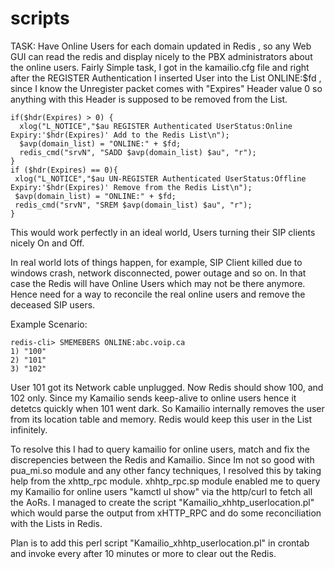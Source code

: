 # scripts
TASK: Have Online Users for each domain updated in Redis , so any Web GUI can read the redis and display nicely to the PBX administrators
about the online users. 
Fairly Simple task, I got in the kamailio.cfg file and right after the REGISTER Authentication I inserted User into the 
List ONLINE:$fd , since I know the Unregister packet comes with "Expires" Header value 0 so anything with this Header is supposed to be removed from the List.

    if($hdr(Expires) > 0) {
      xlog("L_NOTICE","$au REGISTER Authenticated UserStatus:Online Expiry:'$hdr(Expires)' Add to the Redis List\n");
      $avp(domain_list) = "ONLINE:" + $fd;
      redis_cmd("srvN", "SADD $avp(domain_list) $au", "r");
    }
    if ($hdr(Expires) == 0){
     xlog("L_NOTICE","$au UN-REGISTER Authenticated UserStatus:Offline Expiry:'$hdr(Expires)' Remove from the Redis List\n");
     $avp(domain_list) = "ONLINE:" + $fd;
     redis_cmd("srvN", "SREM $avp(domain_list) $au", "r");
    }

This would work perfectly in an ideal world, Users turning their SIP clients nicely On and Off. 

In real world lots of things happen, for example, SIP Client killed due to windows crash, network disconnected, power outage and so on. In that case the Redis will have Online Users which may not be there anymore. Hence need for a way to reconcile the real online users and remove the deceased SIP users.

Example Scenario:

    redis-cli> SMEMEBERS ONLINE:abc.voip.ca
    1) "100"
    2) "101"
    3) "102"
      
User 101 got its Network cable unplugged. Now Redis should show 100, and 102 only. Since my Kamailio sends keep-alive to online users hence it detetcs quickly when 101 went dark. So Kamailio internally removes the user from its location table and memory. Redis would keep this user in the List infinitely.

To resolve this I had to query kamailio for online users, match and fix the discrepencies between the Redis and Kamailio.
Since Im not so good with pua_mi.so module and any other fancy techniques, I resolved this by taking help from the xhttp_rpc module.
xhhtp_rpc.sp module enabled me to query my Kamailio for online users "kamctl ul show" via the http/curl to fetch all the AoRs. I managed to create the script "Kamailio_xhhtp_userlocation.pl" which would parse the output from xHTTP_RPC and do some reconciliation with the Lists in Redis.

Plan is to add this perl script "Kamailio_xhhtp_userlocation.pl" in crontab and invoke every after 10 minutes or more to clear out the Redis.

  
